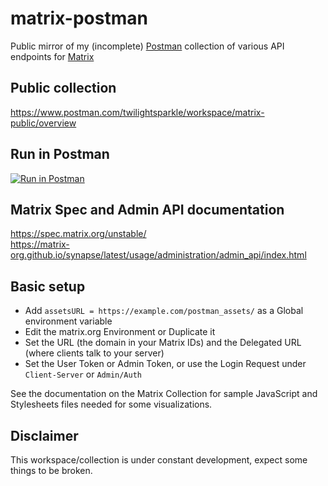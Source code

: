 # matrix-postman
Public mirror of my (incomplete) [Postman](https://www.postman.com/) collection of various API endpoints for [Matrix](https://matrix.org/)

## Public collection

<https://www.postman.com/twilightsparkle/workspace/matrix-public/overview>

## Run in Postman

[![Run in Postman](https://run.pstmn.io/button.svg)](https://god.gw.postman.com/run-collection/:15545576-c8b13be2-9a67-41f8-a630-cba170231ddb)

## Matrix Spec and Admin API documentation
https://spec.matrix.org/unstable/  
https://matrix-org.github.io/synapse/latest/usage/administration/admin_api/index.html

## Basic setup
- Add `assetsURL = https://example.com/postman_assets/` as a Global environment variable
- Edit the matrix.org Environment or Duplicate it
- Set the URL (the domain in your Matrix IDs) and the Delegated URL (where clients talk to your server)
- Set the User Token or Admin Token, or use the Login Request under `Client-Server` or `Admin/Auth`

See the documentation on the Matrix Collection for sample JavaScript and Stylesheets files needed for some visualizations.

## Disclaimer

This workspace/collection is under constant development, expect some things to be broken.
